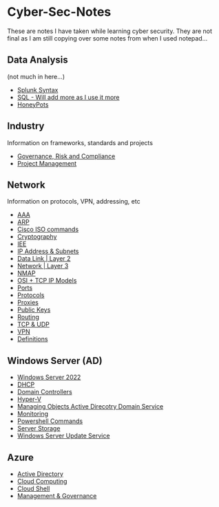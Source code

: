 # Cyber-Sec-Notes
These are notes I have taken while learning cyber security.
They are not final as I am still copying over some notes from when
I used notepad...

## Data Analysis
(not much in here...)
* [Splunk Syntax](/Data%20Analysis/Splunk.md)
* [SQL - Will add more as I use it more](/Data%20Analysis/SQL.md)
* [HoneyPots](/Industry/Honeypots.md)

## Industry
Information on frameworks, standards and projects
* [Governance, Risk and Compliance](/Industry/GRC.md)
* [Project Management](/Industry/Project%20Management.md)

## Network
Information on protocols, VPN, addressing, etc
* [AAA](/Networking/AAA.md)
* [ARP](/Networking/ARP.md)
* [Cisco ISO commands](/Networking/Cisco%20ISO.md)
* [Cryptography](/Networking/Cryptography.md)
* [IEE](/Networking/IEE.md)
* [IP Address & Subnets](/Networking/IP%20Addressing%20and%20Subnets.md)
* [Data Link | Layer 2](/Networking/Layer%202%20-%20Data%20Link.md)
* [Network | Layer 3](/Networking/Layer%203%20-%20Network.md)
* [NMAP](NMAP.md)
* [OSI + TCP IP Models](/Networking/OSI%20%26%20TCP%20IP%20Models.md)
* [Ports](/Networking/Ports.md)
* [Protocols](/Networking/Protocols.md)
* [Proxies](/Networking/Proxy.md)
* [Public Keys](/Networking/Public%20Key.md)
* [Routing](/Networking/Routing.md)
* [TCP & UDP](/Networking/TCP%20%26%20UDP%20Connection.md)
* [VPN](/Networking/VPN.md)
* [Definitions](/Networking/Definitions.md)

## Windows Server (AD)
* [Windows Server 2022](/Windows%20Server/Windows%20Server%202022.md)
* [DHCP](/Windows%20Server/DHCP.md)
* [Domain Controllers](/Windows%20Server/Domain%20Controllers.md)
* [Hyper-V](/Windows%20Server/Hyper-V.md)
* [Managing Objects Active Direcotry Domain Service](/Windows%20Server/Managing%20objects%20in%20AD%20DS.md)
* [Monitoring](/Windows%20Server/Monitoring.md)
* [Powershell Commands](/Windows%20Server/Powershell.md)
* [Server Storage](/Windows%20Server/Storage.md)
* [Windows Server Update Service](/Windows%20Server/WSUS.md)
## Azure
- [Active Directory](Azure/Azure%20AD.md)
- [Cloud Computing](/Azure/Cloud%20Computing.md)
- [Cloud Shell](/Azure/Cloud%20Shell.md)
- [Management & Governance](/Azure/Management%20&%20Governance.md)